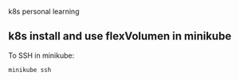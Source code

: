 k8s personal learning
## k8s install and use flexVolumen in minikube
To SSH in minikube:

```
minikube ssh
```

